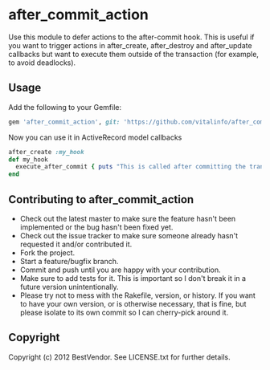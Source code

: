 # after_commit_action

Use this module to defer actions to the after-commit hook. This is useful if you want to trigger actions in after_create, after_destroy and after_update callbacks but want to execute them outside of the transaction (for example, to avoid deadlocks).

## Usage

Add the following to your Gemfile:
```ruby
gem 'after_commit_action', git: 'https://github.com/vitalinfo/after_commit_action.git'
```

Now you can use it in ActiveRecord model callbacks
```ruby
after_create :my_hook
def my_hook
  execute_after_commit { puts "This is called after committing the transaction. "}
end
```

## Contributing to after_commit_action
 
* Check out the latest master to make sure the feature hasn't been implemented or the bug hasn't been fixed yet.
* Check out the issue tracker to make sure someone already hasn't requested it and/or contributed it.
* Fork the project.
* Start a feature/bugfix branch.
* Commit and push until you are happy with your contribution.
* Make sure to add tests for it. This is important so I don't break it in a future version unintentionally.
* Please try not to mess with the Rakefile, version, or history. If you want to have your own version, or is otherwise necessary, that is fine, but please isolate to its own commit so I can cherry-pick around it.

## Copyright

Copyright (c) 2012 BestVendor. See LICENSE.txt for
further details.
